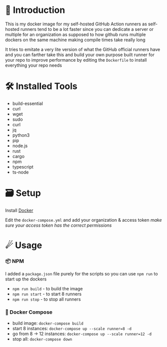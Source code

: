 # 🎃 Introduction

This is my docker image for my self-hosted GitHub Action runners
as self-hosted runners tend to be a lot faster since you can dedicate a server or multiple for an organization
as supposed to how github runs multiple dockers on the same machine making compile times take really long

It tries to emitate a very lite version of what the GitHub official runners have and you can farther take 
this and build your own purpose built runner for your repo to improve performance
by editing the `Dockerfile` to install everything your repo needs

# 🛠 Installed Tools

- build-essential
- curl
- wget
- sudo
- curl
- jq
- python3
- pip
- node.js
- rust
- cargo
- npm
- typescript
- ts-node

# 🗃 Setup

Install [Docker](https://www.docker.com/products/docker-desktop)

Edit the `docker-compose.yml` and add your organization & access token
_make sure your access token has the correct permissions_

# ☄ Usage

### 📦 NPM

I added a `package.json` file purely for the scripts
so you can use `npm run` to start up the dockers

- `npm run build` - to build the image
- `npm run start` - to start 8 runners
- `npm run stop` - to stop all runners

### 🐳 Docker Compose

- build image: `docker-compose build`
- start 8 instances: `docker-compose up --scale runner=8 -d`
- go from 8 -> 12 instances: `docker-compose up --scale runner=12 -d`
- stop all: `docker-compose down`
